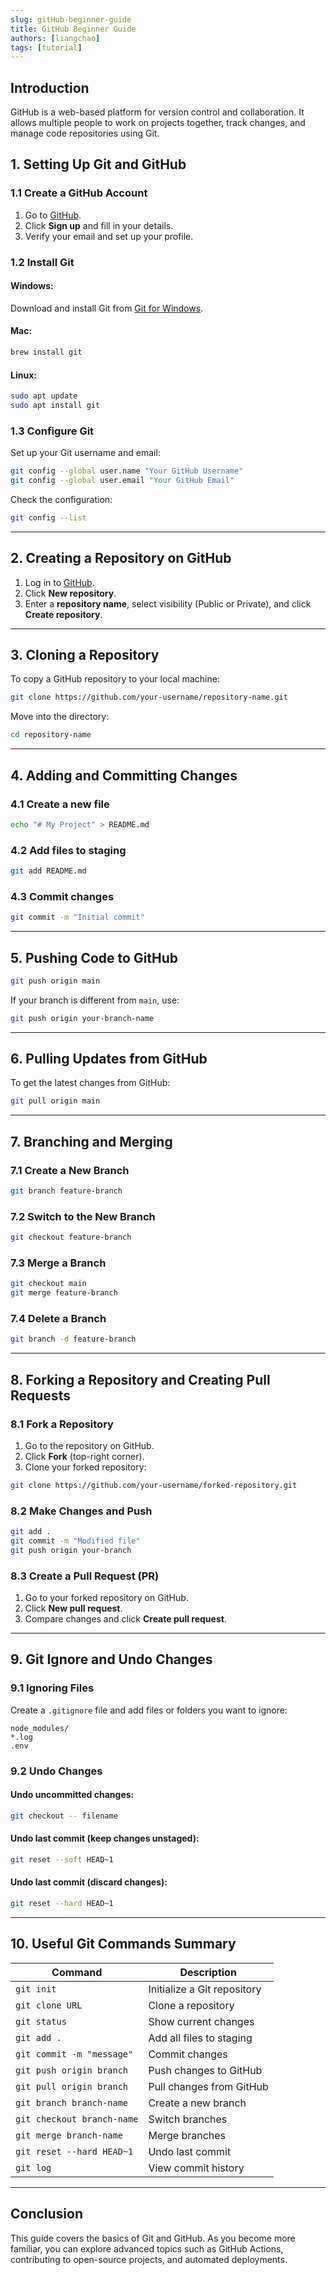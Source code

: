```yaml
---
slug: gitHub-beginner-guide
title: GitHub Beginner Guide
authors: [liangchao]
tags: [tutorial]
---
```



## Introduction
GitHub is a web-based platform for version control and collaboration. It allows multiple people to work on projects together, track changes, and manage code repositories using Git.

<!-- truncate -->

## 1. Setting Up Git and GitHub

### **1.1 Create a GitHub Account**
1. Go to [GitHub](https://github.com/).
2. Click **Sign up** and fill in your details.
3. Verify your email and set up your profile.

### **1.2 Install Git**
#### **Windows:**
Download and install Git from [Git for Windows](https://git-scm.com/).

#### **Mac:**
```bash
brew install git
```

#### **Linux:**
```bash
sudo apt update
sudo apt install git
```

### **1.3 Configure Git**
Set up your Git username and email:
```bash
git config --global user.name "Your GitHub Username"
git config --global user.email "Your GitHub Email"
```
Check the configuration:
```bash
git config --list
```

---

## 2. Creating a Repository on GitHub
1. Log in to [GitHub](https://github.com/).
2. Click **New repository**.
3. Enter a **repository name**, select visibility (Public or Private), and click **Create repository**.

---

## 3. Cloning a Repository
To copy a GitHub repository to your local machine:
```bash
git clone https://github.com/your-username/repository-name.git
```

Move into the directory:
```bash
cd repository-name
```

---

## 4. Adding and Committing Changes
### **4.1 Create a new file**
```bash
echo "# My Project" > README.md
```

### **4.2 Add files to staging**
```bash
git add README.md
```

### **4.3 Commit changes**
```bash
git commit -m "Initial commit"
```

---

## 5. Pushing Code to GitHub
```bash
git push origin main
```

If your branch is different from `main`, use:
```bash
git push origin your-branch-name
```

---

## 6. Pulling Updates from GitHub
To get the latest changes from GitHub:
```bash
git pull origin main
```

---

## 7. Branching and Merging
### **7.1 Create a New Branch**
```bash
git branch feature-branch
```

### **7.2 Switch to the New Branch**
```bash
git checkout feature-branch
```

### **7.3 Merge a Branch**
```bash
git checkout main
git merge feature-branch
```

### **7.4 Delete a Branch**
```bash
git branch -d feature-branch
```

---

## 8. Forking a Repository and Creating Pull Requests
### **8.1 Fork a Repository**
1. Go to the repository on GitHub.
2. Click **Fork** (top-right corner).
3. Clone your forked repository:
```bash
git clone https://github.com/your-username/forked-repository.git
```

### **8.2 Make Changes and Push**
```bash
git add .
git commit -m "Modified file"
git push origin your-branch
```

### **8.3 Create a Pull Request (PR)**
1. Go to your forked repository on GitHub.
2. Click **New pull request**.
3. Compare changes and click **Create pull request**.

---

## 9. Git Ignore and Undo Changes
### **9.1 Ignoring Files**
Create a `.gitignore` file and add files or folders you want to ignore:
```
node_modules/
*.log
.env
```

### **9.2 Undo Changes**
#### **Undo uncommitted changes:**
```bash
git checkout -- filename
```

#### **Undo last commit (keep changes unstaged):**
```bash
git reset --soft HEAD~1
```

#### **Undo last commit (discard changes):**
```bash
git reset --hard HEAD~1
```

---

## 10. Useful Git Commands Summary
| Command | Description |
|---------|-------------|
| `git init` | Initialize a Git repository |
| `git clone URL` | Clone a repository |
| `git status` | Show current changes |
| `git add .` | Add all files to staging |
| `git commit -m "message"` | Commit changes |
| `git push origin branch` | Push changes to GitHub |
| `git pull origin branch` | Pull changes from GitHub |
| `git branch branch-name` | Create a new branch |
| `git checkout branch-name` | Switch branches |
| `git merge branch-name` | Merge branches |
| `git reset --hard HEAD~1` | Undo last commit |
| `git log` | View commit history |

---

## Conclusion
This guide covers the basics of Git and GitHub. As you become more familiar, you can explore advanced topics such as GitHub Actions, contributing to open-source projects, and automated deployments.
